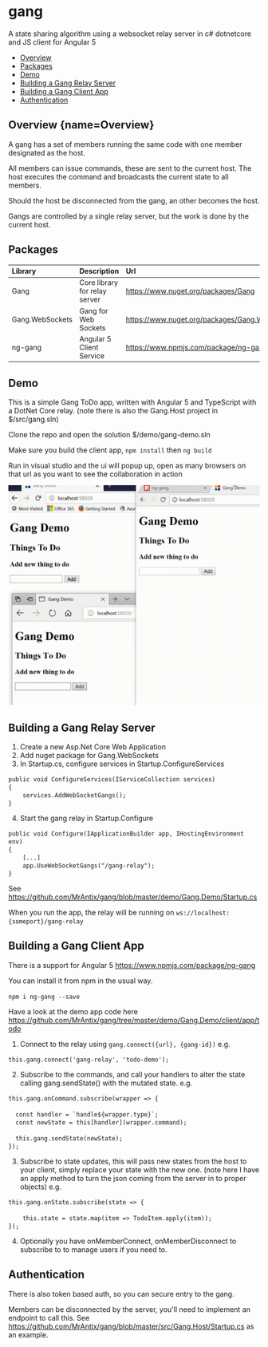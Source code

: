 # gang

A state sharing algorithm using a websocket relay server in c# dotnetcore and JS client for Angular 5

- [Overview](#Overview)
- [Packages](#Packages)
- [Demo](#Demo)
- [Building a Gang Relay Server](#Building-a-Gang-Relay-Server)
- [Building a Gang Client App](#Building-a-Gang-Client-App)
- [Authentication](#Authentication)

## Overview [](#){name=Overview}

A gang has a set of members running the same code with one member designated as the host.

All members can issue commands, these are sent to the current host. The host executes the command and broadcasts the current state to all members.

Should the host be disconnected from the gang, an other becomes the host. 

Gangs are controlled by a single relay server, but the work is done by the current host.

## Packages

| Library           | Description                   | Url                                               |
| :---------------- | :-----------------------------| :------------------------------------------------ |
| Gang              | Core library for relay server | https://www.nuget.org/packages/Gang               |
| Gang.WebSockets   | Gang for Web Sockets          | https://www.nuget.org/packages/Gang.WebSockets    |
| ng-gang           | Angular 5 Client Service      | https://www.npmjs.com/package/ng-gang             |

## Demo

This is a simple Gang ToDo app, written with Angular 5 and TypeScript with a DotNet Core relay. 
(note there is also the Gang.Host project in $/src/gang.sln)

Clone the repo and open the solution $/demo/gang-demo.sln

Make sure you build the client app, ```npm install``` then ```ng build```

Run in visual studio and the ui will popup up, open as many browsers on that url as you want to see the collaboration in action

![gang demo](assets/gang-demo.gif)
 
## Building a Gang Relay Server

1. Create a new Asp.Net Core Web Application
2. Add nuget package for Gang.WebSockets
3. In Startup.cs, configure services in Startup.ConfigureServices

```
public void ConfigureServices(IServiceCollection services)
{
    services.AddWebSocketGangs();
}
```
4. Start the gang relay in Startup.Configure
```
public void Configure(IApplicationBuilder app, IHostingEnvironment env)
{
    [...]
    app.UseWebSocketGangs("/gang-relay");
}
```
See https://github.com/MrAntix/gang/blob/master/demo/Gang.Demo/Startup.cs 

When you run the app, the relay will be running on ```ws://localhost:{someport}/gang-relay```

## Building a Gang Client App

There is a support for Angular 5 https://www.npmjs.com/package/ng-gang

You can install it from npm in the usual way.

```npm i ng-gang --save```

Have a look at the demo app code here https://github.com/MrAntix/gang/tree/master/demo/Gang.Demo/client/app/todo

1. Connect to the relay using ```gang.connect({url}, {gang-id})``` e.g.
```
this.gang.connect('gang-relay', 'todo-demo');
```
2. Subscribe to the commands, and call your handlers to alter the state calling gang.sendState() with the mutated state. e.g.
```
this.gang.onCommand.subscribe(wrapper => {

  const handler = `handle${wrapper.type}`;
  const newState = this[handler](wrapper.command);

  this.gang.sendState(newState);
});
```
3. Subscribe to state updates, this will pass new states from the host to your client, simply replace your state with the new one. (note here I have an apply method to turn the json coming from the server in to proper objects) e.g.
```
this.gang.onState.subscribe(state => {

    this.state = state.map(item => TodoItem.apply(item));
});
```
4. Optionally you have onMemberConnect, onMemberDisconnect to subscribe to to manage users if you need to.

## Authentication

There is also token based auth, so you can secure entry to the gang.

Members can be disconnected by the server, you'll need to implement an endpoint to call this. 
See https://github.com/MrAntix/gang/blob/master/src/Gang.Host/Startup.cs as an example.
